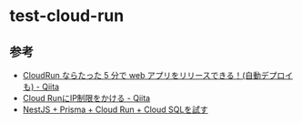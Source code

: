 # test-cloud-run

## 参考

- [CloudRun ならたった 5 分で web アプリをリリースできる！(自動デプロイも) - Qiita](https://qiita.com/riku-shiru/items/d3f7dda5a5e87c4b26e9)
- [Cloud RunにIP制限をかける - Qiita](https://qiita.com/kasagon/items/9d811b401cccc982c61c)
- [NestJS + Prisma + Cloud Run + Cloud SQLを試す](https://zenn.dev/razokulover/articles/f8dd01db6c1e95)

